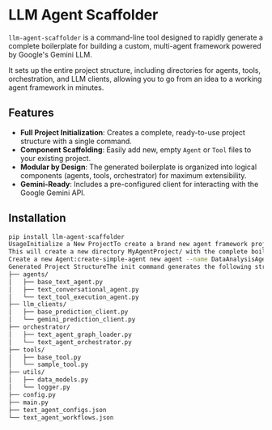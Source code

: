 # LLM Agent Scaffolder

`llm-agent-scaffolder` is a command-line tool designed to rapidly generate a complete boilerplate for building a custom, multi-agent framework powered by Google's Gemini LLM.

It sets up the entire project structure, including directories for agents, tools, orchestration, and LLM clients, allowing you to go from an idea to a working agent framework in minutes.

## Features

- **Full Project Initialization**: Creates a complete, ready-to-use project structure with a single command.
- **Component Scaffolding**: Easily add new, empty `Agent` or `Tool` files to your existing project.
- **Modular by Design**: The generated boilerplate is organized into logical components (agents, tools, orchestrator) for maximum extensibility.
- **Gemini-Ready**: Includes a pre-configured client for interacting with the Google Gemini API.

## Installation

```bash
pip install llm-agent-scaffolder
UsageInitialize a New ProjectTo create a brand new agent framework project, run:create-simple-agent init --name MyAgentProject
This will create a new directory MyAgentProject/ with the complete boilerplate.Add New ComponentsOnce inside a project directory, you can easily add new components:Create a new Tool:create-simple-agent new tool --name MyFileParser
Create a new Agent:create-simple-agent new agent --name DataAnalysisAgent
Generated Project StructureThe init command generates the following structure:MyAgentProject/
├── agents/
│   ├── base_text_agent.py
│   ├── text_conversational_agent.py
│   └── text_tool_execution_agent.py
├── llm_clients/
│   ├── base_prediction_client.py
│   └── gemini_prediction_client.py
├── orchestrator/
│   ├── text_agent_graph_loader.py
│   └── text_agent_orchestrator.py
├── tools/
│   ├── base_tool.py
│   └── sample_tool.py
├── utils/
│   ├── data_models.py
│   └── logger.py
├── config.py
├── main.py
├── text_agent_configs.json
└── text_agent_workflows.json
